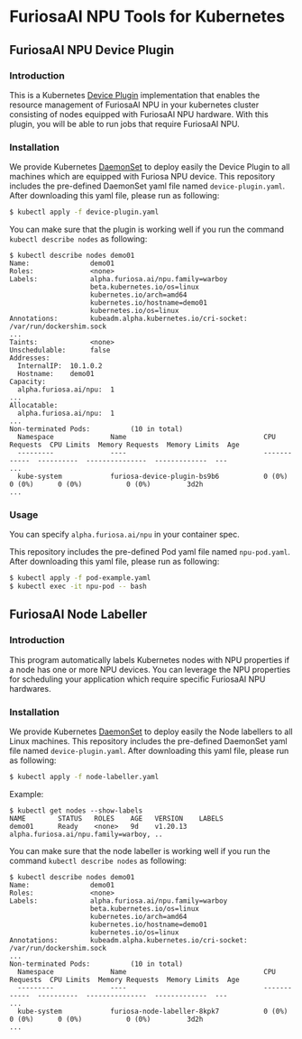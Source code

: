 # FuriosaAI NPU Tools for Kubernetes
## FuriosaAI NPU Device Plugin
### Introduction
This is a Kubernetes [Device Plugin](https://kubernetes.io/docs/concepts/extend-kubernetes/compute-storage-net/device-plugins/) implementation 
that enables the resource management of FuriosaAI NPU in your kubernetes cluster 
consisting of nodes equipped with FuriosaAI NPU hardware.
With this plugin, you will be able to run jobs that require FuriosaAI NPU.

### Installation
We provide Kubernetes [DaemonSet](https://kubernetes.io/docs/concepts/workloads/controllers/daemonset/) to deploy 
easily the Device Plugin to all machines which are equipped with Furiosa NPU device. 
This repository includes the pre-defined DaemonSet yaml file named `device-plugin.yaml`.
After downloading this yaml file, please run as following:
```sh
$ kubectl apply -f device-plugin.yaml
```

You can make sure that the plugin is working well if you run the command ```kubectl describe nodes``` as following:   
```
$ kubectl describe nodes demo01
Name:               demo01
Roles:              <none>
Labels:             alpha.furiosa.ai/npu.family=warboy
                    beta.kubernetes.io/os=linux
                    kubernetes.io/arch=amd64
                    kubernetes.io/hostname=demo01
                    kubernetes.io/os=linux
Annotations:        kubeadm.alpha.kubernetes.io/cri-socket: /var/run/dockershim.sock
...
Taints:             <none>
Unschedulable:      false
Addresses:
  InternalIP:  10.1.0.2
  Hostname:    demo01
Capacity:
  alpha.furiosa.ai/npu:  1
...
Allocatable:
  alpha.furiosa.ai/npu:  1
...
Non-terminated Pods:          (10 in total)
  Namespace              Name                                  CPU Requests  CPU Limits  Memory Requests  Memory Limits  Age
  ---------              ----                                  ------------  ----------  ---------------  -------------  ---
...
  kube-system            furiosa-device-plugin-bs9b6           0 (0%)        0 (0%)      0 (0%)           0 (0%)         3d2h
...
```

### Usage
You can specify `alpha.furiosa.ai/npu` in your container spec.

This repository includes the pre-defined Pod yaml file named `npu-pod.yaml`.
After downloading this yaml file, please run as following:
```sh
$ kubectl apply -f pod-example.yaml
$ kubectl exec -it npu-pod -- bash
```


## FuriosaAI Node Labeller
### Introduction
This program automatically labels Kubernetes nodes with NPU properties if a node has 
one or more NPU devices. You can leverage the NPU properties for scheduling 
your application which require specific FuriosaAI NPU hardwares.

### Installation 
We provide Kubernetes [DaemonSet](https://kubernetes.io/docs/concepts/workloads/controllers/daemonset/) to deploy easily the Node labellers to all Linux machines. 
This repository includes the pre-defined DaemonSet yaml file named `device-plugin.yaml`.
After downloading this yaml file, please run as following:
```sh
$ kubectl apply -f node-labeller.yaml
```

Example:
```
$ kubectl get nodes --show-labels
NAME        STATUS   ROLES    AGE   VERSION    LABELS
demo01      Ready    <none>   9d    v1.20.13   alpha.furiosa.ai/npu.family=warboy, ..
```

You can make sure that the node labeller is working well if you run the command ```kubectl describe nodes``` as following:   
```
$ kubectl describe nodes demo01
Name:               demo01
Roles:              <none>
Labels:             alpha.furiosa.ai/npu.family=warboy
                    beta.kubernetes.io/os=linux
                    kubernetes.io/arch=amd64
                    kubernetes.io/hostname=demo01
                    kubernetes.io/os=linux
Annotations:        kubeadm.alpha.kubernetes.io/cri-socket: /var/run/dockershim.sock
...
Non-terminated Pods:          (10 in total)
  Namespace              Name                                  CPU Requests  CPU Limits  Memory Requests  Memory Limits  Age
  ---------              ----                                  ------------  ----------  ---------------  -------------  ---
...
  kube-system            furiosa-node-labeller-8kpk7           0 (0%)        0 (0%)      0 (0%)           0 (0%)         3d2h
...
```